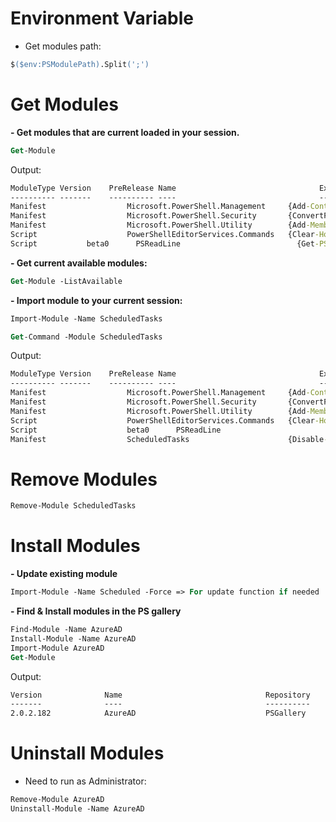 # Environment Variable
- Get modules path:
```ps
$($env:PSModulePath).Split(';')
```
# Get Modules
**- Get modules that are current loaded in your session.**
```ps
Get-Module
```
Output:

```cmd
ModuleType Version    PreRelease Name                                ExportedCommands     
---------- -------    ---------- ----                                ----------------     
Manifest                  Microsoft.PowerShell.Management     {Add-Content, Clear… 
Manifest                  Microsoft.PowerShell.Security       {ConvertFrom-Secure… 
Manifest                  Microsoft.PowerShell.Utility        {Add-Member, Add-Ty… 
Script                    PowerShellEditorServices.Commands   {Clear-Host, Conver… 
Script           beta0      PSReadLine                          {Get-PSReadLineKeyH… 
```
**- Get current available modules:**
```ps
Get-Module -ListAvailable
```

**- Import module to your current session:**
```ps
Import-Module -Name ScheduledTasks

Get-Command -Module ScheduledTasks
```
Output:
```cmd
ModuleType Version    PreRelease Name                                ExportedCommands     
---------- -------    ---------- ----                                ----------------     
Manifest                  Microsoft.PowerShell.Management     {Add-Content, Clear… 
Manifest                  Microsoft.PowerShell.Security       {ConvertFrom-Secure… 
Manifest                  Microsoft.PowerShell.Utility        {Add-Member, Add-Ty… 
Script                    PowerShellEditorServices.Commands   {Clear-Host, Conver… 
Script                    beta0      PSReadLine                          {Get-PSReadLineKeyH… 
Manifest                  ScheduledTasks                      {Disable-ScheduledT… 

```

# Remove Modules
```ps
Remove-Module ScheduledTasks
```
# Install Modules
**- Update existing module**
```ps
Import-Module -Name Scheduled -Force => For update function if needed
```

**- Find & Install modules in the PS gallery**
```ps
Find-Module -Name AzureAD
Install-Module -Name AzureAD
Import-Module AzureAD
Get-Module
```
Output:
```cmd
Version              Name                                Repository           Description
-------              ----                                ----------           -----------
2.0.2.182            AzureAD                             PSGallery            Azure Active
```

# Uninstall Modules
- Need to run as Administrator:
```ps
Remove-Module AzureAD
Uninstall-Module -Name AzureAD
```